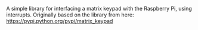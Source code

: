 A simple library for interfacing a matrix keypad with the Raspberry Pi, using interrupts.
Originally based on the library from here: https://pypi.python.org/pypi/matrix_keypad